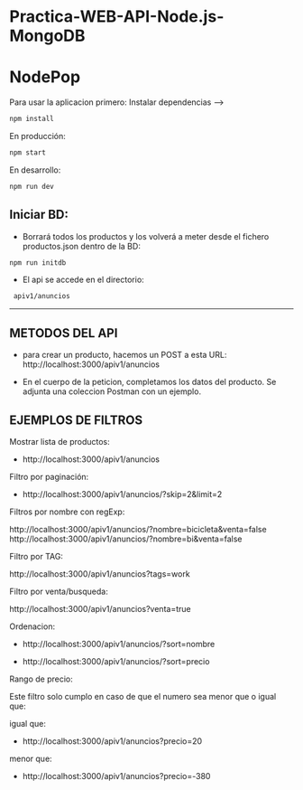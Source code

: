 # Practica-WEB-API-Node.js-MongoDB
# NodePop


Para usar la aplicacion primero:
Instalar dependencias -->
```sh
npm install
```
En producción:
```sh
npm start
```
En desarrollo:
```sh
npm run dev
```

## Iniciar BD:

- Borrará todos los productos y los volverá a  meter desde el fichero productos.json dentro de la BD:

```sh
npm run initdb
```
- El api se accede en el directorio:

```sh
 apiv1/anuncios
 ```
----------------------------
## METODOS DEL API

- para crear un producto, hacemos un POST a esta URL: http://localhost:3000/apiv1/anuncios

- En el cuerpo de la peticion, completamos los datos del producto.
Se adjunta una coleccion Postman con un ejemplo.


## EJEMPLOS DE FILTROS

Mostrar lista de productos:
- http://localhost:3000/apiv1/anuncios

Filtro por paginación:
- http://localhost:3000/apiv1/anuncios/?skip=2&limit=2

Filtros por nombre con regExp:

http://localhost:3000/apiv1/anuncios/?nombre=bicicleta&venta=false
http://localhost:3000/apiv1/anuncios/?nombre=bi&venta=false

Filtro por TAG:

http://localhost:3000/apiv1/anuncios?tags=work

Filtro por venta/busqueda:

http://localhost:3000/apiv1/anuncios?venta=true

Ordenacion:

- http://localhost:3000/apiv1/anuncios/?sort=nombre

- http://localhost:3000/apiv1/anuncios/?sort=precio

Rango de precio:

Este filtro solo cumplo en caso de que el numero sea menor que o igual que:

igual que:
- http://localhost:3000/apiv1/anuncios?precio=20 

menor que:
- http://localhost:3000/apiv1/anuncios?precio=-380




